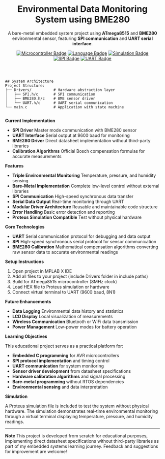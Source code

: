 <h1 align="center">Environmental Data Monitoring System using BME280</h1>

<p align="center">
A bare-metal embedded system project using <b>ATmega8515</b> and <b>BME280</b> environmental sensor, featuring <b>SPI communication</b> and <b>UART serial interface</b>.
</p>

<p align="center">
  <a href="#"><img alt="Microcontroller Badge" src="https://img.shields.io/badge/Microcontroller-ATmega8515-blue?style=flat-square&logo=microchip"></a>
  <a href="#"><img alt="Language Badge" src="https://img.shields.io/badge/Language-C%20Embedded-green?style=flat-square&logo=c"></a>
  <a href="#"><img alt="Simulation Badge" src="https://img.shields.io/badge/Simulation-Proteus-orange?style=flat-square&logo=proteus"></a>
  <a href="#"><img alt="SPI Badge" src="https://img.shields.io/badge/Protocol-SPI-yellow?style=flat-square&logo=spi"></a>
  <a href="#"><img alt="UART Badge" src="https://img.shields.io/badge/Interface-UART-lightgrey?style=flat-square&logo=serialstudios"></a>
</p>

<br>


<pre><code>
## System Architecture
Project Structure:
├── Drivers/          # Hardware abstraction layer
│   ├── SPI.h/c       # SPI communication
│   ├── BME280.h/c    # BME sensor driver
│   └── UART.h/c      # UART serial communication
└── main.c            # Application with state machine

</code></pre>

<b> Current Implementation</b>

- <b>SPI Driver</b> Master mode communication with BME280 sensor
- <b>UART Interface</b> Serial output at 9600 baud for monitoring
- <b>BME280 Driver</b> Direct datasheet implementation without third-party libraries
- <b>Calibration Algorithms</b> Official Bosch compensation formulas for accurate measurements

<b> Features</b>

- <b>Triple Environmental Monitoring</b> Temperature, pressure, and humidity sensing
- <b>Bare-Metal Implementation</b> Complete low-level control without external libraries
- <b>SPI Communication</b> High-speed synchronous data transfer
- <b>Serial Data Output</b> Real-time monitoring through UART
- <b>Modular Driver Architecture</b> Reusable and maintainable code structure
- <b>Error Handling</b> Basic error detection and reporting
- <b>Proteus Simulation Compatible</b> Test without physical hardware

<b> Core Technologies</b>

- <b>UART</b> Serial communication protocol for debugging and data output
- <b>SPI</b> High-speed synchronous serial protocol for sensor communication
- <b>BME280 Calibration</b> Mathematical compensation algorithms converting raw sensor data to accurate environmental readings

<b> Setup Instructions</b>

1. Open project in MPLAB X IDE
2. Add all files to your project (include Drivers folder in include paths)
3. Build for ATmega8515 microcontroller (8MHz clock)
4. Load HEX file to Proteus simulation or hardware
5. Connect virtual terminal to UART (9600 baud, 8N1)

<b> Future Enhancements</b>

- <b>Data Logging</b> Environmental data history and statistics
- <b>LCD Display</b> Local visualization of measurements
- <b>Wireless Communication</b> Bluetooth or WiFi data transmission
- <b>Power Management</b> Low-power modes for battery operation

<b> Learning Objectives</b>

This educational project serves as a practical platform for:

- <b>Embedded C programming</b> for AVR microcontrollers
- <b>SPI protocol implementation</b> and timing control
- <b>UART communication</b> for system monitoring
- <b>Sensor driver development</b> from datasheet specifications
- <b>Hardware calibration algorithms</b> and signal processing
- <b>Bare-metal programming</b> without RTOS dependencies
- <b>Environmental sensing</b> and data interpretation

<b> Simulation</b>

A Proteus simulation file is included to test the system without physical hardware. The simulation demonstrates real-time environmental monitoring through a virtual terminal displaying temperature, pressure, and humidity readings.

---

<b>Note</b> This project is developed from scratch for educational purposes, implementing direct datasheet specifications without third-party libraries as part of my embedded systems learning journey. Feedback and suggestions for improvement are welcome!